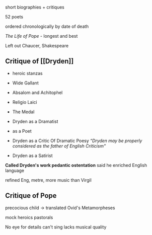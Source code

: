 short biographies + critiques 

52 poets

ordered chronologically by date of death

_The Life of Pope_ - longest and best

Left out Chaucer, Shakespeare



## Critique of [[Dryden]] 

- heroic stanzas 
- Wide Gallant 
- Absalom and Achitophel
- Religio Laici

- The Medal 

- Dryden as a Dramatist 
- as a Poet
- Dryden as a Critic 
Of Dramatic Poesy 
*“Dryden may be properly considered as the father of English Criticism"*

- Dryden as a Satirist

**Called Dryden's work pedantic ostentation** 
said he enriched English language 

refined Eng, metre, more music than Virgil 

## Critique of Pope 
precocious child -> translated Ovid's Metamorpheses

mock heroics
pastorals


No eye for details 
can't sing 
lacks musical quality 


